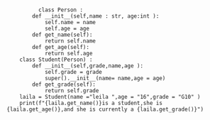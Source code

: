 ###
              class Person :
            def __init__(self,name : str, age:int ):
                self.name = name
                self.age = age
            def get_name(self):
                return self.name
            def get_age(self):
                return self.age
        class Student(Person) :
            def __init__(self,grade,name,age ):
                self.grade = grade
                super().__init__(name= name,age = age)
            def get_grade(self):
                return self.grade
        laila = Student(name ="leila ",age = "16",grade = "G10" )
        print(f"{laila.get_name()}is a student,she is {laila.get_age()},and she is currently a {laila.get_grade()}")



